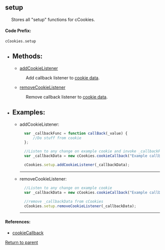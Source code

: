 <a id="cookies"/> <h2> setup </h1> 
  <p style="padding-left: 20px;"> Stores all "setup" functions for cCookies. </p>

#### <a id="codeprefix"/> Code Prefix:
    cCookies.setup

* <a id="methods"/> <h2> Methods: </h2>

    * <a id="addcookielistener"/> [addCookieListener](#addcookielistenerexample) <p style="padding-left: 20px;"> Add callback listener to [cookie data](cookieData.md#listeners). </p>

    * <a id="removecookielistener"/> [removeCookieListener](#removecookielistenerexample) <p style="padding-left: 20px;"> Remove callback listener to [cookie data](cookieData.md#listeners). </p>

* <a id="examples"/> <h2> Examples: </h2>
  
  * <a id="addcookielistener"/> addCookieListener:
    ```Javascript
      var _callbackFunc = function callBack(_value) {
          //Do stuff from cookie
      };

      //Listen to any change on example cookie and invoke _callbackFunc
      var _callbackData = new cCookies.cookieCallback("Example callback", this, "Example cookie", _callbackFunc, null);

      cCookies.setup.addCookieListener(_callbackData);
    ``` 
    <hr>

  * <a id="removecookielistener"/> removeCookieListener:
    ```Javascript
      //Listen to any change on example cookie
      var _callbackData = new cCookies.cookieCallback("Example callback", this, "Example cookie", null, null);

      //remove _callbackData from cCookies
      cCookies.setup.removeCookieListener(_callbackData);
    ```

    <hr>

#### References:
 * <a id="timerlist"/> [cookieCallback](cookieCallback.md)
  
[Return to parent](../README.md)